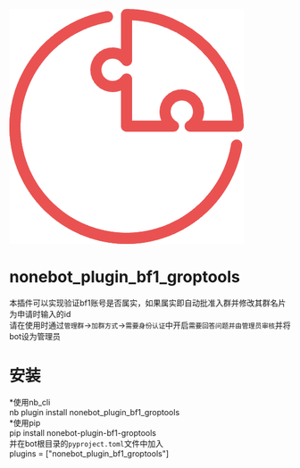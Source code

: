 [![](/nbp_logo.png)](https://v2.nonebot.dev/)
# **nonebot_plugin_bf1_groptools**
本插件可以实现验证bf1账号是否属实，如果属实即自动批准入群并修改其群名片为申请时输入的id  
请在使用时通过`管理群`->`加群方式`->`需要身份认证`中开启`需要回答问题并由管理员审核`并将bot设为管理员  

# 安装
*使用nb_cli  
    nb plugin install nonebot_plugin_bf1_groptools  
*使用pip  
    pip install nonebot-plugin-bf1-groptools  
并在bot根目录的`pyproject.toml`文件中加入  
    plugins = ["nonebot_plugin_bf1_groptools"]  




